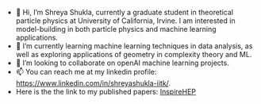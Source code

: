 - 👋 Hi, I’m Shreya Shukla, currently a graduate student in theoretical particle physics at University of California, Irvine. I am interested in model-building in both particle physics and machine learning applications. 
- 🌱 I’m currently learning machine learning techniques in data analysis, as well as exploring applications of geometry in complexity theory and ML.
- 💞️ I’m looking to collaborate on openAI machine learning projects.
- 📫 You can reach me at my linkedin profile: https://www.linkedin.com/in/shreyashukla-iitk/.
- Here is the the link to my published papers: [InspireHEP](https://inspirehep.net/authors/1848405)
